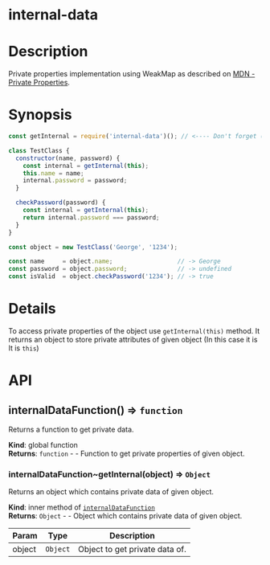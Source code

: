 <!-- DO NOT EDIT README.md (It will be overridden by README.hbs) -->

# internal-data

# Description

Private properties implementation using WeakMap as described on [MDN - Private Properties](https://developer.mozilla.org/en-US/Add-ons/SDK/Guides/Contributor_s_Guide/Private_Properties).

# Synopsis

```js
const getInternal = require('internal-data')(); // <---- Don't forget ().

class TestClass {
  constructor(name, password) {
    const internal = getInternal(this);
    this.name = name;
    internal.password = password;
  }

  checkPassword(password) {
    const internal = getInternal(this);
    return internal.password === password;
  }
}

const object = new TestClass('George', '1234');

const name     = object.name;                  // -> George
const password = object.password;              // -> undefined
const isValid  = object.checkPassword('1234'); // -> true
```

# Details

To access private properties of the object use `getInternal(this)` method. It returns an object to store private attributes
of given object (In this case it is It is `this`)

# API
<a name="internalDataFunction"></a>

## internalDataFunction() ⇒ <code>function</code>
Returns a function to get private data.

**Kind**: global function  
**Returns**: <code>function</code> - - Function to get private properties of given object.  
<a name="internalDataFunction..getInternal"></a>

### internalDataFunction~getInternal(object) ⇒ <code>Object</code>
Returns an object which contains private data of given object.

**Kind**: inner method of [<code>internalDataFunction</code>](#internalDataFunction)  
**Returns**: <code>Object</code> - - Object which contains private data of given object.  

| Param | Type | Description |
| --- | --- | --- |
| object | <code>Object</code> | Object to get private data of. |

